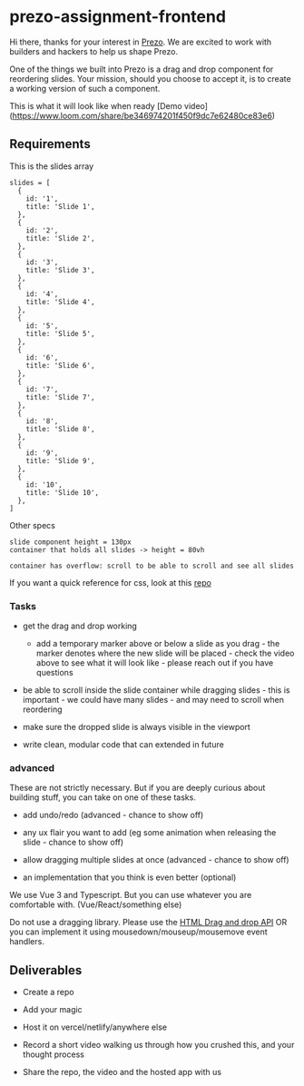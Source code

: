 # prezo-assignment-frontend

Hi there, thanks for your interest in [Prezo](https://prezo.ai). We are excited to work with builders and hackers to help us shape Prezo.

One of the things we built into Prezo is a drag and drop component for reordering slides. Your mission, should you choose to accept it, is to create a working version of such a component.

This is what it will look like when ready [Demo video] (https://www.loom.com/share/be346974201f450f9dc7e62480ce83e6)

## Requirements
This is the slides array

```
slides = [
  {
    id: '1',
    title: 'Slide 1',
  },
  {
    id: '2',
    title: 'Slide 2',
  },
  {
    id: '3',
    title: 'Slide 3',
  },
  {
    id: '4',
    title: 'Slide 4',
  },
  {
    id: '5',
    title: 'Slide 5',
  },
  {
    id: '6',
    title: 'Slide 6',
  },
  {
    id: '7',
    title: 'Slide 7',
  },
  {
    id: '8',
    title: 'Slide 8',
  },
  {
    id: '9',
    title: 'Slide 9',
  },
  {
    id: '10',
    title: 'Slide 10',
  },
]
```

Other specs

```
slide component height = 130px
container that holds all slides -> height = 80vh

container has overflow: scroll to be able to scroll and see all slides
```

If you want a quick reference for css, look at this [repo](https://github.com/prezohq/prezo-assignment)

### Tasks
- get the drag and drop working
  - add a temporary marker above or below a slide as you drag - the marker denotes where the new slide will be placed - check the video above to see what it will look like - please reach out if you have questions

- be able to scroll inside the slide container while dragging slides - this is important - we could have many slides - and may need to scroll when reordering

- make sure the dropped slide is always visible in the viewport

- write clean, modular code that can extended in future

### advanced
These are not strictly necessary. But if you are deeply curious about building stuff, you can take on one of these tasks.

- add undo/redo (advanced - chance to show off)

- any ux flair you want to add (eg some animation when releasing the slide - chance to show off)

- allow dragging multiple slides at once (advanced - chance to show off)
  
- an implementation that you think is even better (optional)


We use Vue 3 and Typescript. But you can use whatever you are comfortable with. (Vue/React/something else)

Do not use a dragging library. Please use the [HTML Drag and drop API](https://developer.mozilla.org/en-US/docs/Web/API/HTML_Drag_and_Drop_API) OR you can implement it using mousedown/mouseup/mousemove event handlers.


## Deliverables
- Create a repo

- Add your magic

- Host it on vercel/netlify/anywhere else

- Record a short video walking us through how you crushed this, and your thought process

- Share the repo, the video and the hosted app with us

